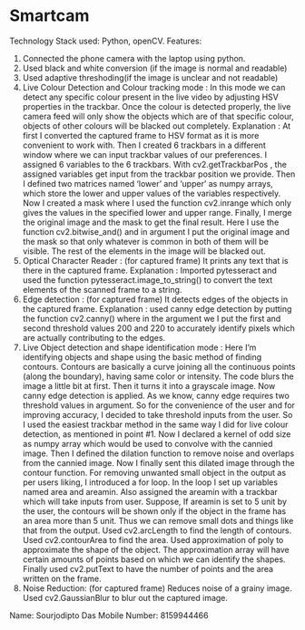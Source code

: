# Smartcam

Technology Stack used: Python, openCV.
Features:
1. Connected the phone camera with the laptop using python.
2. Used black and white conversion (if the image is normal and readable)
3. Used adaptive threshoding(if the image is unclear and not readable)
4.  Live Colour Detection and Colour tracking mode :
	In this mode we can detect any specific colour present in the live video by adjusting HSV properties in the trackbar. Once the colour is detected properly, the live camera feed will only show the objects which are of that specific colour, objects of other colours will be blacked out completely.
	Explanation : At first I converted the captured frame to HSV format as it is more convenient to work with. Then I created 6 trackbars in a different window where we can input trackbar values of our preferences. I assigned 6 variables to the 6 trackbars. With cv2.getTrackbarPos , the assigned variables get input from the trackbar position we provide. Then I defined two matrices named ‘lower’ and ‘upper’ as numpy arrays, which store the lower and upper values of the variables respectively. Now I created a mask where I used the function cv2.inrange which only gives the values in the specified lower and upper range. Finally, I merge the original image and the mask to get the final result. Here I use the function cv2.bitwise_and() and in argument I put the original image and the mask so that only whatever is common in both of them will be visible. The rest of the elements in the image will be blacked out.
5. Optical Character Reader : (for captured frame)
	It prints any text that is there in the captured frame.
	Explanation : Imported pytesseract and used the function pytesseract.image_to_string() to convert the text elements of the scanned frame to a string.
6. Edge detection : (for captured frame)
	It detects edges of the objects in the captured frame.
	Explanation : used canny edge detection by putting the function cv2.canny() where in the argument we I put the first and second threshold values 200 and 220 to accurately identify pixels which are actually contributing to the edges.
7. Live Object detection and shape identification mode :
	Here I’m identifying objects and shape using the basic method of finding contours.
	Contours are basically a curve joining all the continuous points (along the boundary), having same color or intensity. 
The code blurs the image a little bit at first.
Then it turns it into a grayscale image.
Now canny edge detection is applied. As we know, canny edge requires two threshold values in argument. So for the convenience of the user and for improving accuracy, I decided to take threshold inputs from the user.
So I used the easiest trackbar method in the same way I did for live colour detection, as mentioned in point #1.
Now I declared a kernel of odd size as numpy array which would be used to convolve with the cannied image.
Then I defined the dilation function to remove noise and overlaps from the cannied image.
Now I finally sent this dilated image through the contour function.
For removing unwanted small object in the output as per users liking, I introduced a for loop. In the loop I set up variables named area and areamin. Also assigned the areamin with a trackbar which will take inputs from user. Suppose, If areamin is set to 5 unit by the user, the contours will be shown only if the object in the frame has an area more than 5 unit. Thus we can remove small dots and things like that from the output.
	Used cv2.arcLength to find the length of contours.
	Used cv2.contourArea to find the area.
	Used approximation of poly to approximate the shape of the object.
The approximation array will have certain amounts of points based on  which we can identify the shapes.
Finally used cv2.putText to have the number of points and the area written on the frame.
8. Noise Reduction: (for captured frame)
	Reduces noise of a grainy image.
	Used cv2.GaussianBlur to blur out the captured image.


     








Name:     Sourjodipto Das                                     Mobile Number: 8159944466

